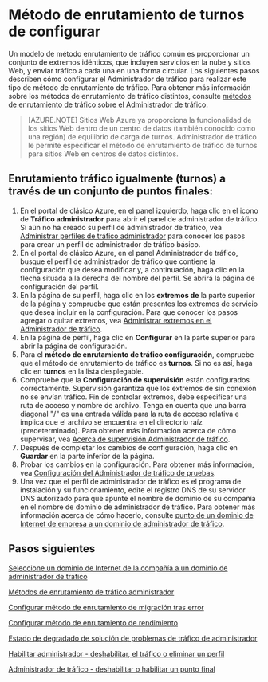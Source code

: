 <properties
   pageTitle="Configurar el Administrador de tráfico round robin método de enrutamiento de tráfico | Microsoft Azure"
   description="En este artículo le ayudará a configurar turnos equilibrio de carga para los extremos de administrador de tráfico."
   services="traffic-manager"
   documentationCenter=""
   authors="sdwheeler"
   manager="carmonm"
   editor="tysonn" />
<tags
   ms.service="traffic-manager"
   ms.devlang="na"
   ms.topic="article"
   ms.tgt_pltfrm="na"
   ms.workload="infrastructure-services"
   ms.date="10/18/2016"
   ms.author="sewhee" />
<!-- repub for nofollow -->

# <a name="configure-round-robin-routing-method"></a>Método de enrutamiento de turnos de configurar

Un modelo de método enrutamiento de tráfico común es proporcionar un conjunto de extremos idénticos, que incluyen servicios en la nube y sitios Web, y enviar tráfico a cada una en una forma circular. Los siguientes pasos describen cómo configurar el Administrador de tráfico para realizar este tipo de método de enrutamiento de tráfico. Para obtener más información sobre los métodos de enrutamiento de tráfico distintos, consulte [métodos de enrutamiento de tráfico sobre el Administrador de tráfico](traffic-manager-routing-methods.md).

>[AZURE.NOTE] Sitios Web Azure ya proporciona la funcionalidad de los sitios Web dentro de un centro de datos (también conocido como una región) de equilibrio de carga de turnos. Administrador de tráfico le permite especificar el método de enrutamiento de tráfico de turnos para sitios Web en centros de datos distintos.

## <a name="routing-traffic-equally-round-robin-across-a-set-of-endpoints"></a>Enrutamiento tráfico igualmente (turnos) a través de un conjunto de puntos finales:

1. En el portal de clásico Azure, en el panel izquierdo, haga clic en el icono de **Tráfico administrador** para abrir el panel de administrador de tráfico. Si aún no ha creado su perfil de administrador de tráfico, vea [Administrar perfiles de tráfico administrador](traffic-manager-manage-profiles.md) para conocer los pasos para crear un perfil de administrador de tráfico básico.
2. En el portal de clásico Azure, en el panel Administrador de tráfico, busque el perfil de administrador de tráfico que contiene la configuración que desea modificar y, a continuación, haga clic en la flecha situada a la derecha del nombre del perfil. Se abrirá la página de configuración del perfil.
3. En la página de su perfil, haga clic en los **extremos de** la parte superior de la página y compruebe que están presentes los extremos de servicio que desea incluir en la configuración. Para que conocer los pasos agregar o quitar extremos, vea [Administrar extremos en el Administrador de tráfico](traffic-manager-endpoints.md).
4. En la página de perfil, haga clic en **Configurar** en la parte superior para abrir la página de configuración.
5. Para el **método de enrutamiento de tráfico configuración**, compruebe que el método de enrutamiento de tráfico es **turnos**. Si no es así, haga clic en **turnos** en la lista desplegable.
6. Compruebe que la **Configuración de supervisión** están configurados correctamente. Supervisión garantiza que los extremos de sin conexión no se envían tráfico. Fin de controlar extremos, debe especificar una ruta de acceso y nombre de archivo. Tenga en cuenta que una barra diagonal "/" es una entrada válida para la ruta de acceso relativa e implica que el archivo se encuentra en el directorio raíz (predeterminado). Para obtener más información acerca de cómo supervisar, vea [Acerca de supervisión Administrador de tráfico](traffic-manager-monitoring.md).
7. Después de completar los cambios de configuración, haga clic en **Guardar** en la parte inferior de la página.
8. Probar los cambios en la configuración. Para obtener más información, vea [Configuración del Administrador de tráfico de pruebas](traffic-manager-testing-settings.md).
9. Una vez que el perfil de administrador de tráfico es el programa de instalación y su funcionamiento, edite el registro DNS de su servidor DNS autorizado para que apunte el nombre de dominio de su compañía en el nombre de dominio de administrador de tráfico. Para obtener más información acerca de cómo hacerlo, consulte [punto de un dominio de Internet de empresa a un dominio de administrador de tráfico](traffic-manager-point-internet-domain.md).

## <a name="next-steps"></a>Pasos siguientes


[Seleccione un dominio de Internet de la compañía a un dominio de administrador de tráfico](traffic-manager-point-internet-domain.md)

[Métodos de enrutamiento de tráfico administrador](traffic-manager-routing-methods.md)

[Configurar método de enrutamiento de migración tras error](traffic-manager-configure-failover-routing-method.md)

[Configurar método de enrutamiento de rendimiento](traffic-manager-configure-performance-routing-method.md)

[Estado de degradado de solución de problemas de tráfico de administrador](traffic-manager-troubleshooting-degraded.md)

[Habilitar administrador - deshabilitar, el tráfico o eliminar un perfil](disable-enable-or-delete-a-profile.md)

[Administrador de tráfico - deshabilitar o habilitar un punto final](disable-or-enable-an-endpoint.md)

